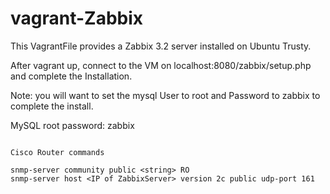 vagrant-Zabbix
==============

This VagrantFile provides a Zabbix 3.2 server installed on Ubuntu Trusty.   

After vagrant up, connect to the VM on localhost:8080/zabbix/setup.php and complete the Installation. 

Note: you will want to set the mysql User to root and Password to zabbix to complete the install.

MySQL root password: zabbix


```

Cisco Router commands

snmp-server community public <string> RO 
snmp-server host <IP of ZabbixServer> version 2c public udp-port 161


